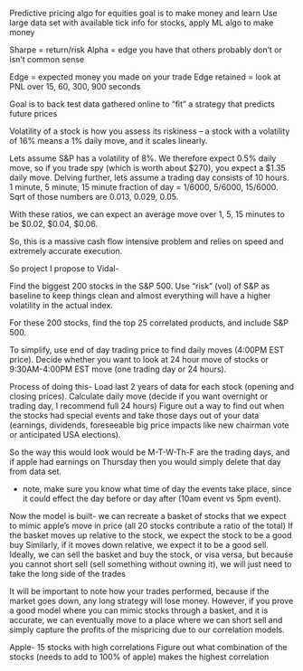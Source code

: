 Predictive pricing algo for equities
goal is to make money and learn
Use large data set with available tick info for stocks, apply ML algo to make money

Sharpe = return/risk
Alpha = edge you have that others probably don’t or isn’t common sense

Edge = expected money you made on your trade
Edge retained = look at PNL over 15, 60, 300, 900 seconds

Goal is to back test data gathered online to “fit” a strategy that predicts future prices

Volatility of a stock is how you assess its riskiness – a stock with a volatility of 16% means a 1% daily move, and it scales linearly. 

Lets assume S&P has a volatility of 8%. We therefore expect 0.5% daily move, so if you trade spy (which is worth about $270), you expect a $1.35 daily move.  Delving further, lets assume a trading day consists of 10 hours. 1 minute, 5 minute, 15 minute fraction of day = 1/6000, 5/6000, 15/6000.  Sqrt of those numbers are 0.013,  0.029,  0.05.

With these ratios, we can expect an average move over 1, 5, 15 minutes to be $0.02, $0.04,  $0.06. 

So, this is a massive cash flow intensive problem and relies on speed and extremely accurate execution. 
 

So project I propose to Vidal- 

Find the biggest 200 stocks in the S&P 500. Use “risk” (vol) of S&P as baseline to keep things clean and almost everything will have a higher volatility in the actual index.

For these 200 stocks, find the top 25 correlated products, and include S&P 500. 

To simplify, use end of day trading price to find daily moves (4:00PM EST price).  Decide whether you want to look at 24 hour move of stocks or 9:30AM-4:00PM EST move (one trading day or 24 hours).

Process of doing this- 
Load last 2 years of data for each stock (opening and closing prices). 
Calculate daily move (decide if you want overnight or trading day, I recommend full 24 hours)
Figure out a way to find out when the stocks had special events and take those days out of your data (earnings, dividends, foreseeable big price impacts like new chairman vote or anticipated USA elections).


So the way this would look would be M-T-W-Th-F are the trading days, and if apple had earnings on Thursday then you would simply delete that day from data set. 

* note, make sure you know what time of day the events take place, since it could effect the day before or day after (10am event vs 5pm event).

Now the model is built-
we can recreate a basket of stocks that we expect to mimic apple’s move in price (all 20 stocks contribute a ratio of the total)
If the basket moves up relative to the stock, we expect the stock to be a good buy
Similarly, if it moves down relative, we expect it to be a good sell. 
Ideally, we can sell the basket and buy the stock, or visa versa, but because you cannot short sell (sell something without owning it), we will just need to take the long side of the trades

It will be important to note how your trades performed, because if the market goes down, any long strategy will lose money. However, if you prove a good model where you can mimic stocks through a basket, and it is accurate, we can eventually move to a place where we can short sell and simply capture the profits of the mispricing due to our correlation models.

Apple- 15 stocks with high correlations
Figure out what combination of the stocks (needs to add to 100% of apple) makes the highest correlation
